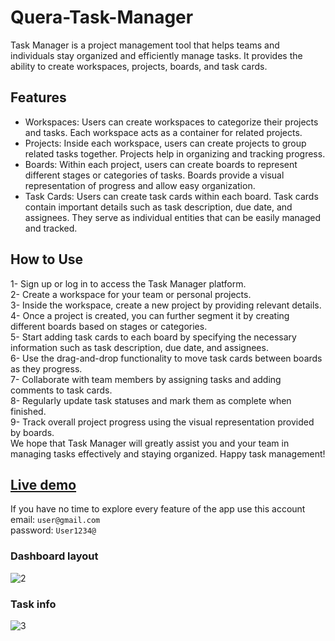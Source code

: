 # Quera-Task-Manager

Task Manager is a project management tool that helps teams and individuals stay organized and efficiently manage tasks. It provides the ability to create workspaces, projects, boards, and task cards.

## Features
* Workspaces: Users can create workspaces to categorize their projects and tasks. Each workspace acts as a container for related projects.
* Projects: Inside each workspace, users can create projects to group related tasks together. Projects help in organizing and tracking progress.
* Boards: Within each project, users can create boards to represent different stages or categories of tasks. Boards provide a visual representation of progress and allow easy organization.
* Task Cards: Users can create task cards within each board. Task cards contain important details such as task description, due date, and assignees. They serve as individual entities that can be easily managed and tracked.

## How to Use
1- Sign up or log in to access the Task Manager platform.<br>
2- Create a workspace for your team or personal projects.<br>
3- Inside the workspace, create a new project by providing relevant details.<br>
4- Once a project is created, you can further segment it by creating different boards based on stages or categories.<br>
5- Start adding task cards to each board by specifying the necessary information such as task description, due date, and assignees.<br>
6- Use the drag-and-drop functionality to move task cards between boards as they progress.<br>
7- Collaborate with team members by assigning tasks and adding comments to task cards.<br>
8- Regularly update task statuses and mark them as complete when finished.<br>
9- Track overall project progress using the visual representation provided by boards.<br>
We hope that Task Manager will greatly assist you and your team in managing tasks effectively and staying organized. Happy task management!

## [Live demo](https://quera-task-manager.onrender.com/) 
If you have no time to explore every feature of the app use this account <br>
email: `user@gmail.com` <br>
password: `User1234@`

### Dashboard layout
![2](https://github.com/Saeed-Abedini/Quera-Task-Manager/assets/58294372/31c5e07e-55a1-4cdd-ae47-a1c5e716933e) <br>
### Task info
![3](https://github.com/Saeed-Abedini/Quera-Task-Manager/assets/58294372/6eb47aa8-95a5-42c7-98bd-41d29122cbeb)

